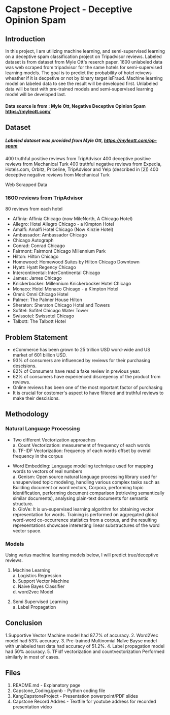 # Capstone Project - Deceptive Opinion Spam

## Introduction

In this project, I am utilizing machine learning, and semi-supervised learning on a deceptive spam classification project on Tripadvisor reviews. Labeled dataset is from  dataset from Myle Ott's reserch paper. 1600 unlabeled data was web scraped from tripadvisor for the same hotels for semi-supervised learning models. The goal is to predict the probability of hotel reivews wheather if it is decpetive or not by binary target isFraud. Machine learning model on labeled data to see the result will be developed first. Unlabeled data will be test with pre-trained models and semi-supervised learning model will be developed last.

#### Data source is from : Myle Ott, Negative Deceptive Opinion Spam https://myleott.com/

## Dataset

##### Labeled dataset was provided from Myle Ott, https://myleott.com/op-spam

400 truthful positive reviews from TripAdvisor 
400 deceptive positive reviews from Mechanical Turk 
400 truthful negative reviews from Expedia, Hotels.com, Orbitz, Priceline, TripAdvisor and Yelp (described in [2])
400 deceptive negative reviews from Mechanical Turk 

Web Scrapped Data

### 1600 reviews from TripAdvisor
80 reviews from each hotel

- Affinia: Affinia Chicago (now MileNorth, A Chicago Hotel)
- Allegro: Hotel Allegro Chicago - a Kimpton Hotel
- Amalfi: Amalfi Hotel Chicago (Now Kinzie Hotel)
- Ambassador: Ambassador Chicago
- Chicago Autograph
- Conrad: Conrad Chicago
- Fairmont: Fairmont Chicago Millennium Park
- Hilton: Hilton Chicago
- Homewood: Homewood Suites by Hilton Chicago Downtown
- Hyatt: Hyatt Regency Chicago
- Intercontinental: InterContinental Chicago
- James: James Chicago
- Knickerbocker: Millennium Knickerbocker Hotel Chicago
- Monaco: Hotel Monaco Chicago - a Kimpton Hotel
- Omni: Omni Chicago Hotel
- Palmer: The Palmer House Hilton
- Sheraton: Sheraton Chicago Hotel and Towers
- Sofitel: Sofitel Chicago Water Tower
- Swissotel: Swissotel Chicago
- Talbott: The Talbott Hotel

## Problem Statement

- eCommerce has been grown to 25 trillion USD word-wide and US market of 601 billion USD.
- 93% of consumers are influenced by reviews for their purchasing descisions.
- 82% of Consumers have read a fake review in previous year.
- 62% of consumers have experienced discrepency of the product from reviews.
- Online reviews has been one of the most mportant factor of purchasing
- It is crucial for costomer's aspect to have filtered and truthful reviews to make their descisions.

## Methodology

### Natural Language Processing

- Two different Vectorization approaches
<br />a. Count Vectorization: measurement of frequency of each words
<br />b. TF-IDF Vectorization: frequency of each words offset by overall frequency in the corpus

- Word Embedding: Language modeling technique used for mapping words to vectors of real numbers
<br />a. Genism: Open source natural language processing library used for unsupervised topic modeling, handling various complex tasks such as Building document or word vectors, Corpora, performing topic identification, performing document comparison (retrieving semantically similar documents), analysing plain-text documents for semantic structure.
<br />b. GloVe: It is un-supervised learning algorithm for obtaining vector representation for words. Training is performed on aggregated global word-word co-occurrence statistics from a corpus, and the resulting representations showcase interesting linear substructures of the word vector space.

### Models

Using varius machine learning models below, I will predict true/deceptive reviews.

1. Machine Learning
<br />a. Logistics Regression
<br />b. Support Vector Machine 
<br />c. Naive Bayes Classifier
<br />d. word2vec Model

2. Semi Supervised Learning
<br />a. Label Propagation

## Conclusion

1.Supportive Vector Machine model had 87.7% of accuracy.
2. Word2Vec model had 53% accuracy.
3. Pre-trained Multinomial Naïve Bayse model with unlabeled test data had accuracy of 51.2%.
4. Label propagation model had 50% accuracy.
5. TFidf vectorization and countvectorization Performed similarly in most of cases.

## Files

1. README.md - Explanatory page
2. Capstone_Coding.ipynb - Python coding file
3. KangCapstoneProject - Presentation powerpoint/PDF slides
4. Capstone Record Addres - Textfile for youtube address for recorded presentation video
